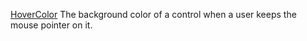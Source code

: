 [HoverColor](filename.md) The background color of a control when a user keeps the mouse pointer on it.
